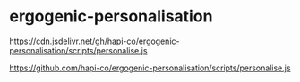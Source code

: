 # ergogenic-personalisation

<!-- Custom JS / Jquery script -->
<!-- Uses a Github repo + JSDeliver CDN -->
https://cdn.jsdelivr.net/gh/hapi-co/ergogenic-personalisation/scripts/personalise.js

https://github.com/hapi-co/ergogenic-personalisation/scripts/personalise.js
